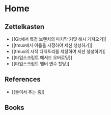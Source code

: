 # Home

## Zettelkasten

- [[Git에서 특정 브랜치의 마지막 커밋 해시 가져오기]]
- [[tmux에서 이름을 지정하여 세션 생성하기]]
- [[tmux의 시작 디렉토리를 지정하여 세션 생성하기]]
- [[타입스크립트 메서드 오버로딩]]
- [[타입스크립트 멤버 변수 할당]]

## References

- [[둘이서 추는 춤]]

## Books

